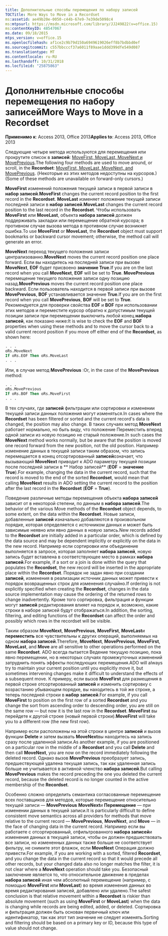```yaml
---
title: Дополнительные способы перемещения по набору записей
TOCTitle: More Ways to Move in a Recordset
ms:assetid: ae49b20e-0050-c44b-67e9-7e39de5098c4
ms:mtpsurl: https://msdn.microsoft.com/library/JJ249822(v=office.15)
ms:contentKeyID: 48547067
ms.date: 09/18/2015
mtps_version: v=office.15
ms.openlocfilehash: af1ce2c9b79d150a6949619026eff8b7bdbbd0ef
ms.sourcegitcommit: c557bbcccf37a6011f89aae1ddd399dfe549d087
ms.translationtype: MT
ms.contentlocale: ru-RU
ms.lasthandoff: 10/31/2018
ms.locfileid: "25875863"
---
```

# <a name="more-ways-to-move-in-a-recordset"></a><span data-ttu-id="c4744-102">Дополнительные способы перемещения по набору записей</span><span class="sxs-lookup"><span data-stu-id="c4744-102">More Ways to Move in a Recordset</span></span>

<span data-ttu-id="c4744-103">**Применимо к**: Access 2013, Office 2013</span><span class="sxs-lookup"><span data-stu-id="c4744-103">**Applies to**: Access 2013, Office 2013</span></span>

<span data-ttu-id="c4744-104">Следующие четыре метода используются для перемещения или прокрутите список в **записей**: [MoveFirst, MoveLast, MoveNext и MovePrevious](movefirst-movelast-movenext-and-moveprevious-methods-ado.md).</span><span class="sxs-lookup"><span data-stu-id="c4744-104">The following four methods are used to move around, or scroll, in the **Recordset**: [MoveFirst, MoveLast, MoveNext, and MovePrevious](movefirst-movelast-movenext-and-moveprevious-methods-ado.md).</span></span> <span data-ttu-id="c4744-105">(Некоторые из этих методов недоступны на курсоров.)</span><span class="sxs-lookup"><span data-stu-id="c4744-105">(Some of these methods are unavailable on forward-only cursors.)</span></span>

<span data-ttu-id="c4744-106">**MoveFirst** изменений положения текущей записи в первой записи в **набор записей**.</span><span class="sxs-lookup"><span data-stu-id="c4744-106">**MoveFirst** changes the current record position to the first record in the **Recordset**.</span></span> <span data-ttu-id="c4744-107">**MoveLast** изменяет положение текущей записи последней записи в **набор записей**.</span><span class="sxs-lookup"><span data-stu-id="c4744-107">**MoveLast** changes the current record position to the last record in the **Recordset**.</span></span> <span data-ttu-id="c4744-108">Чтобы использовать **MoveFirst** или **MoveLast**, объекта **набора записей** должен поддерживать закладки или перемещение обратной курсора; в противном случае вызова метода в противном случае возникнет ошибка.</span><span class="sxs-lookup"><span data-stu-id="c4744-108">To use **MoveFirst** or **MoveLast**, the **Recordset** object must support bookmarks or backward cursor movement; otherwise, the method call will generate an error.</span></span>

<span data-ttu-id="c4744-109">**MoveNext** переход текущего положения записи централизованно.</span><span class="sxs-lookup"><span data-stu-id="c4744-109">**MoveNext** moves the current record position one place forward.</span></span> <span data-ttu-id="c4744-110">Если вы находитесь на последней записи при вызове **MoveNext**, **EOF** будет присвоено **значение True**.</span><span class="sxs-lookup"><span data-stu-id="c4744-110">If you are on the last record when you call **MoveNext**, **EOF** will be set to **True**.</span></span> <span data-ttu-id="c4744-111">**MovePrevious** перемещение текущего положения записи одну позицию назад.</span><span class="sxs-lookup"><span data-stu-id="c4744-111">**MovePrevious** moves the current record position one place backward.</span></span> <span data-ttu-id="c4744-112">Если пользователь находится в первой записи при вызове **MovePrevious**, **BOF** устанавливается значение **True**.</span><span class="sxs-lookup"><span data-stu-id="c4744-112">If you are on the first record when you call **MovePrevious**, **BOF** will be set to **True**.</span></span> <span data-ttu-id="c4744-113">Рекомендуется для проверки свойства **EOF** и **BOF** при использовании этих методов и переместите курсор обратно к допустимым текущей позиции записи при перемещении выключить любой конец **набора записей**, как показано ниже:</span><span class="sxs-lookup"><span data-stu-id="c4744-113">It is wise to check the **EOF** and **BOF** properties when using these methods and to move the cursor back to a valid current record position if you move off either end of the **Recordset**, as shown here:</span></span>

```vb
. . . 
oRs.MoveNext 
If oRs.EOF Then oRs.MoveLast 
. . . 
```

<span data-ttu-id="c4744-114">Или, в случае метод **MovePrevious** :</span><span class="sxs-lookup"><span data-stu-id="c4744-114">Or, in the case of the **MovePrevious** method:</span></span>

```vb
. . . 
oRs.MovePrevious 
If oRs.BOF Then oRs.MoveFirst 
. . . 
```

<span data-ttu-id="c4744-115">В тех случаях, где **записей** фильтрации или сортировки и изменении текущей записи данных положения могут изменяться.</span><span class="sxs-lookup"><span data-stu-id="c4744-115">In cases where the **Recordset** has been filtered or sorted and the current record's data is changed, the position may also change.</span></span> <span data-ttu-id="c4744-116">В таких случаях метод **MoveNext** работает нормально, но быть виду, что положение Переместить вперед одной записи из новую позицию не старый положение.</span><span class="sxs-lookup"><span data-stu-id="c4744-116">In such cases the **MoveNext** method works normally, but be aware that the position is moved one record forward from the new position, not the old position.</span></span> <span data-ttu-id="c4744-117">Например изменение данных в текущей записи таким образом, что запись перемещается в конец отсортированный **записей**означает, что вызывающий **MoveNext** приводит к ADO параметру текущей позиции после последней записи в \*\* Набор записей\*\* (**EOF** = **значение True**).</span><span class="sxs-lookup"><span data-stu-id="c4744-117">For example, changing the data in the current record, such that the record is moved to the end of the sorted **Recordset**, would mean that calling **MoveNext** results in ADO setting the current record to the position after the last record in the **Recordset** (**EOF** = **True**).</span></span>

<span data-ttu-id="c4744-118">Поведение различные методы перемещения объекта **набора записей** зависит от в некоторой степени, по данным в **набора записей**.</span><span class="sxs-lookup"><span data-stu-id="c4744-118">The behavior of the various Move methods of the **Recordset** object depends, to some extent, on the data within the **Recordset**.</span></span> <span data-ttu-id="c4744-119">Новые записи, добавленные **записей** изначально добавляются в произвольном порядке, которая определяется с источником данных и может быть зависимые неявно или явно данных в новую запись.</span><span class="sxs-lookup"><span data-stu-id="c4744-119">New records added to the **Recordset** are initially added in a particular order, which is defined by the data source and may be dependent implicitly or explicitly on the data in the new record.</span></span> <span data-ttu-id="c4744-120">Например если сортировки или объединение выполняется в запросе, которая заполняет **набора записей**, новую запись будет вставлена в соответствующее место в рамках **набора записей**.</span><span class="sxs-lookup"><span data-stu-id="c4744-120">For example, if a sort or a join is done within the query that populates the **Recordset**, the new record will be inserted in the appropriate place within the **Recordset**.</span></span> <span data-ttu-id="c4744-121">Порядок не задан явно при создании **записей**, изменения в реализации источник данных может привести к порядок возвращенных строк для изменения случайно.</span><span class="sxs-lookup"><span data-stu-id="c4744-121">If ordering is not explicitly specified when creating the **Recordset**, changes in the data source implementation may cause the ordering of the returned rows to change inadvertently.</span></span> <span data-ttu-id="c4744-122">Кроме того сортировка, фильтрация и функции могут **записей** редактирования влияет на порядок и, возможно, какие строки в наборе записей будут отображаться.</span><span class="sxs-lookup"><span data-stu-id="c4744-122">In addition, the sorting, filtering, and editing functions of the **Recordset** can affect the order and possibly which rows in the recordset will be visible.</span></span>

<span data-ttu-id="c4744-123">Таким образом **MoveNext**, **MovePrevious**, **MoveFirst**, **MoveLast**и **переместить** все чувствительны к других операций, выполняемых на одном **набора записей**.</span><span class="sxs-lookup"><span data-stu-id="c4744-123">Therefore, **MoveNext**, **MovePrevious**, **MoveFirst**, **MoveLast**, and **Move** are all sensitive to other operations performed on the same **Recordset**.</span></span> <span data-ttu-id="c4744-124">ADO всегда пытается Ведение текущую позицию, пока явно перемещении, но в некоторых случаях промежуточных изменений затруднить понять эффекты последующих перемещения.</span><span class="sxs-lookup"><span data-stu-id="c4744-124">ADO will always try to maintain your current position until you explicitly move it, but sometimes intervening changes make it difficult to understand the effects of a subsequent move.</span></span> <span data-ttu-id="c4744-125">К примеру, если вызов **MoveFirst** для размещения в первой строке отсортированный **записей** и изменить сортировку с возрастанию убывающем порядке, вы находитесь в той же строке, а теперь последней строки в **набор записей**.</span><span class="sxs-lookup"><span data-stu-id="c4744-125">For example, if you call **MoveFirst** to position on the first row of a sorted **Recordset** and you change the sort from ascending order to descending order, you are still on the same row — but now it is the last row in the **Recordset**.</span></span> <span data-ttu-id="c4744-126">**MoveFirst** вы перейдете к другой строке (новый первой строки).</span><span class="sxs-lookup"><span data-stu-id="c4744-126">**MoveFirst** will take you to a different row (the new first row).</span></span>

<span data-ttu-id="c4744-127">Например если расположены на этой строки в центре **записей** и вызов функции **Delete** и затем вызвать **MoveNext**вы находитесь на запись сразу после удаленной записи.</span><span class="sxs-lookup"><span data-stu-id="c4744-127">As another example, if you are positioned on a particular row in the middle of a **Recordset** and you call **Delete** and then call **MoveNext**, you are now on the record immediately following the deleted record.</span></span> <span data-ttu-id="c4744-128">Однако вызов **MovePrevious** преобразует запись, предшествующей удалена текущая запись, так как удаленная запись больше не учитывается в активной членство **набора записей**.</span><span class="sxs-lookup"><span data-stu-id="c4744-128">But calling **MovePrevious** makes the record preceding the one you deleted the current record, because the deleted record is no longer counted in the active membership of the **Recordset**.</span></span>

<span data-ttu-id="c4744-129">Особенно сложно определить семантика согласованные перемещение всех поставщиков для методов, которые перемещение относительно текущей записи — **MovePrevious** **MoveNext**и **Перемещение** — при изменении данных в текущей записи.</span><span class="sxs-lookup"><span data-stu-id="c4744-129">It is particularly difficult to define consistent move semantics across all providers for methods that move relative to the current record — **MovePrevious**, **MoveNext**, and **Move** — in the face of changing data in the current record.</span></span> <span data-ttu-id="c4744-130">Например если вы работаете с отсортированный, отфильтрованного **набора записей**и изменения данных в текущей записи, чтобы он должен предшествовать все записи, но измененных данных также больше не соответствует фильтру, не снимите этот флажок, если **MoveNext** Операция должно привести.</span><span class="sxs-lookup"><span data-stu-id="c4744-130">For example, if you are working with a sorted, filtered **Recordset**, and you change the data in the current record so that it would precede all other records, but your changed data also no longer matches the filter, it is not clear where a **MoveNext** operation should take you.</span></span> <span data-ttu-id="c4744-131">Безопасный заключение является то, что относительное движение в пределах **набора записей** иная чем абсолютный перемещение (например, с помощью **MoveFirst** или **MoveLast**) во время изменения данных во время редактирования записей, добавлено или удалено.</span><span class="sxs-lookup"><span data-stu-id="c4744-131">The safest conclusion is that relative movement within a **Recordset** is riskier than absolute movement (such as using **MoveFirst** or **MoveLast**) when the data is changing while records are being edited, added, or deleted.</span></span> <span data-ttu-id="c4744-132">Сортировка и фильтрация должен быть основан первичный ключ или идентификатор, так как этот тип значение не следует изменять.</span><span class="sxs-lookup"><span data-stu-id="c4744-132">Sorting and filtering should be based on a primary key or ID, because this type of value should not change.</span></span>

